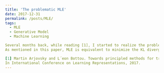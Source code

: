 ```yaml
---
title: 'The problematic MLE'
date: 2017-12-31
permalink: /posts/MLE/
tags:
  - MLE
  - Generative Model
  - Machine Learning

Several months back, while reading [1], I started to realize the problem of MLE. Writing my new paper where I need to specify drawbacks of MLE for TPP, I went through this paper again and think it is valuable to take some notes.
As mentioned in this paper, MLE is equivalent to minimize the KL divergence between the real data distribution (Pr) and the generator's distribution (Pg).

[1] Martin Arjovsky and L´eon Bottou. Towards principled methods for training generative adversarial networks.
In International Conference on Learning Representations, 2017.
---
```



